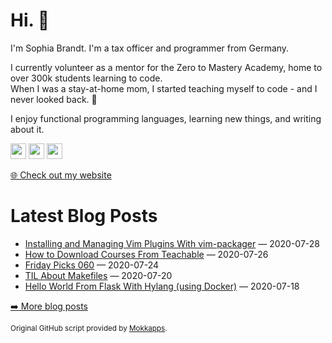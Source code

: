 <h1>Hi. 👋</h1>
<p>I'm Sophia Brandt. I'm a tax officer and programmer from Germany.</p>
<p>I currently volunteer as a mentor for the Zero to Mastery Academy, home to over 300k students learning to code.<br>
When I was a stay-at-home mom, I started teaching myself to code - and I never looked back. 💜</p>
<p>I enjoy functional programming languages, learning new things, and writing about it.</p>
<p><a href="https://www.twitter.com/hisophiabrandt"><img src="https://img.shields.io/badge/twitter-%231DA1F2.svg?&style=for-the-badge&logo=twitter&logoColor=white" height=25></a> <a href="https://www.linkedin.com/in/sophiabrandt"><img src="https://img.shields.io/badge/linkedin-%230077B5.svg?&style=for-the-badge&logo=linkedin&logoColor=white" height=25></a> <a href="https://dev.to/sophiabrandt"><img src="https://img.shields.io/badge/DEV.TO-%230A0A0A.svg?&style=for-the-badge&logo=dev-dot-to&logoColor=white" height=25></a></p>
<p><a href="https://www.sophiabrandt.com">🌐 Check out my website</a></p>
<h1>Latest Blog Posts</h1>
  <ul>
    <li><a href=https://www.rockyourcode.com/installing-and-managing-vim-plugins-with-vim-packager/>Installing and Managing Vim Plugins With vim-packager</a> — 2020-07-28</li><li><a href=https://www.rockyourcode.com/how-to-download-courses-from-teachable/>How to Download Courses From Teachable</a> — 2020-07-26</li><li><a href=https://www.rockyourcode.com/friday-picks-060/>Friday Picks 060</a> — 2020-07-24</li><li><a href=https://www.rockyourcode.com/til-about-makefiles/>TIL About Makefiles</a> — 2020-07-20</li><li><a href=https://www.rockyourcode.com/hello-world-from-flask-with-hylang-using-docker/>Hello World From Flask With Hylang (using Docker)</a> — 2020-07-18</li>
  </ul>
<p><a href="https://www.rockyourcode.com">➡️ More blog posts</a></p>
<p><small>Original GitHub script provided by <a href="https://github.com/Mokkapps">Mokkapps</a>.</small></p>
